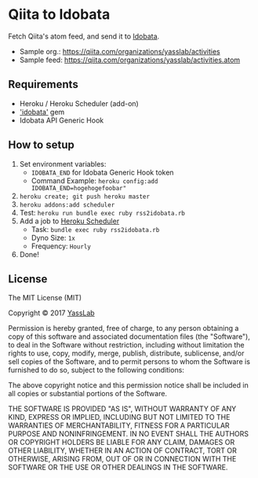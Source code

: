 # Qiita to Idobata

Fetch Qiita's atom feed, and send it to [Idobata](http://idobata.io).

- Sample org.: https://qiita.com/organizations/yasslab/activities
- Sample feed: https://qiita.com/organizations/yasslab/activities.atom

## Requirements

- Heroku / Heroku Scheduler (add-on)
- ['idobata'](https://github.com/asonas/idobata-ruby) gem
- Idobata API Generic Hook

## How to setup

1. Set environment variables: 
    - `IDOBATA_END` for Idobata Generic Hook token
    - Command Example: `heroku config:add IDOBATA_END=hogehogefoobar"`
2. `heroku create; git push heroku master`
3. `heroku addons:add scheduler`
4. Test: `heroku run bundle exec ruby rss2idobata.rb`
5. Add a job to [Heroku Scheduler](https://scheduler.heroku.com/dashboard)
   - Task: `bundle exec ruby rss2idobata.rb`
   - Dyno Size: `1x`
   - Frequency: `Hourly`
6. Done!

## License 

The MIT License (MIT)

Copyright &copy; 2017 [YassLab](https://yasslab.jp)

Permission is hereby granted, free of charge, to any person obtaining a copy
of this software and associated documentation files (the "Software"), to deal
in the Software without restriction, including without limitation the rights
to use, copy, modify, merge, publish, distribute, sublicense, and/or sell
copies of the Software, and to permit persons to whom the Software is
furnished to do so, subject to the following conditions:

The above copyright notice and this permission notice shall be included in all
copies or substantial portions of the Software.

THE SOFTWARE IS PROVIDED "AS IS", WITHOUT WARRANTY OF ANY KIND, EXPRESS OR
IMPLIED, INCLUDING BUT NOT LIMITED TO THE WARRANTIES OF MERCHANTABILITY,
FITNESS FOR A PARTICULAR PURPOSE AND NONINFRINGEMENT. IN NO EVENT SHALL THE
AUTHORS OR COPYRIGHT HOLDERS BE LIABLE FOR ANY CLAIM, DAMAGES OR OTHER
LIABILITY, WHETHER IN AN ACTION OF CONTRACT, TORT OR OTHERWISE, ARISING FROM,
OUT OF OR IN CONNECTION WITH THE SOFTWARE OR THE USE OR OTHER DEALINGS IN THE
SOFTWARE.
